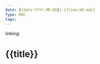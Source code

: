 ```yaml
---
date: {{date:YYYY.MM.DD}}.{{time:HH.mm}}
Type: MOC
tags:  
---
```

linking: 

# {{title}}
```toc
```

##